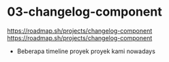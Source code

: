 # 03-changelog-component
https://roadmap.sh/projects/changelog-component
https://roadmap.sh/projects/changelog-component
- Beberapa timeline proyek proyek kami nowadays
